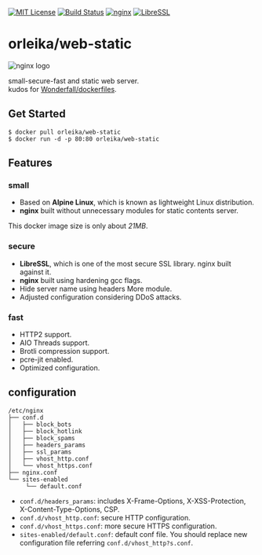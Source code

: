 [![MIT License](http://img.shields.io/badge/license-MIT-blue.svg?style=flat-square)](https://orleika.github.io/mit-license)
[![Build Status](https://img.shields.io/travis/orleika/web-static/master.svg?style=flat-square)](https://travis-ci.org/orleika/web-static)
[![nginx](http://img.shields.io/badge/nginx-v1.11.5-blue.svg?style=flat-square)](https://nginx.org/en/download.html)
[![LibreSSL](http://img.shields.io/badge/LibreSSL-v2.5.0-blue.svg?style=flat-square)](https://www.libressl.org/)

# orleika/web-static
![nginx logo](https://rawgit.com/orleika/web-static/images/Nginx_logo.svg)

small-secure-fast and static web server.  
kudos for [Wonderfall/dockerfiles](https://github.com/Wonderfall/dockerfiles).

## Get Started
```
$ docker pull orleika/web-static
$ docker run -d -p 80:80 orleika/web-static
```

## Features

### small
- Based on **Alpine Linux**, which is known as lightweight Linux distribution.
- **nginx** built without unnecessary modules for static contents server.

This docker image size is only about *21MB*.

### secure
- **LibreSSL**, which is one of the most secure SSL library. nginx built against it.
- **nginx** built using hardening gcc flags.
- Hide server name using headers More module.
- Adjusted configuration considering DDoS attacks.

### fast
- HTTP2 support.
- AIO Threads support.
- Brotli compression support.
- pcre-jit enabled.
- Optimized configuration.

## configuration
```
/etc/nginx
├── conf.d
│   ├── block_bots
│   ├── block_hotlink
│   ├── block_spams
│   ├── headers_params
│   ├── ssl_params
│   ├── vhost_http.conf
│   └── vhost_https.conf
├── nginx.conf
└── sites-enabled
     └── default.conf
```

- `conf.d/headers_params`:
includes X-Frame-Options, X-XSS-Protection, X-Content-Type-Options, CSP.
- `conf.d/vhost_http.conf`: secure HTTP configuration.
- `conf.d/vhost_https.conf`: more secure HTTPS configuration.
- `sites-enabled/default.conf`: default conf file. You should replace new configuration file referring `conf.d/vhost_http?s.conf`.
